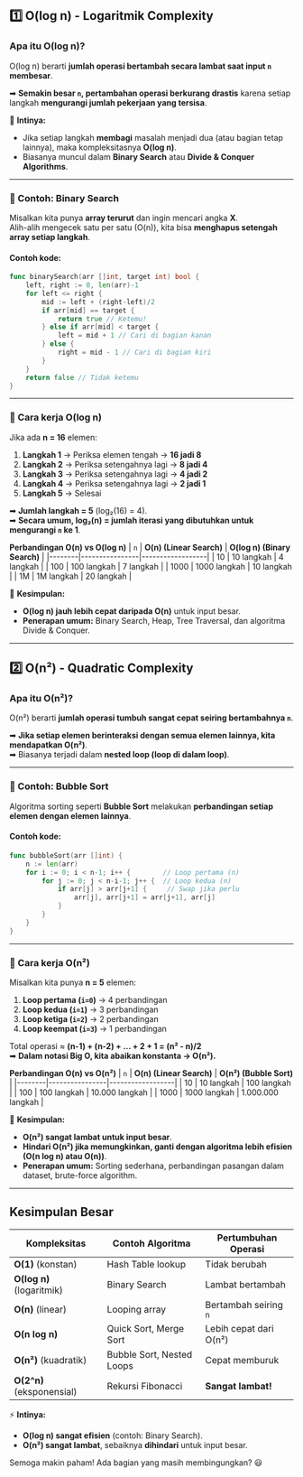 ## **1️⃣ O(log n) - Logaritmik Complexity**
### **Apa itu O(log n)?**
O(log n) berarti **jumlah operasi bertambah secara lambat saat input `n` membesar**.  

➡ **Semakin besar `n`, pertambahan operasi berkurang drastis** karena setiap langkah **mengurangi jumlah pekerjaan yang tersisa**.

📌 **Intinya:**  
- Jika setiap langkah **membagi** masalah menjadi dua (atau bagian tetap lainnya), maka kompleksitasnya **O(log n)**.
- Biasanya muncul dalam **Binary Search** atau **Divide & Conquer Algorithms**.

---

### **🔹 Contoh: Binary Search**
Misalkan kita punya **array terurut** dan ingin mencari angka **X**.  
Alih-alih mengecek satu per satu (O(n)), kita bisa **menghapus setengah array setiap langkah**.

#### **Contoh kode:**
```go
func binarySearch(arr []int, target int) bool {
    left, right := 0, len(arr)-1
    for left <= right {
        mid := left + (right-left)/2
        if arr[mid] == target {
            return true // Ketemu!
        } else if arr[mid] < target {
            left = mid + 1 // Cari di bagian kanan
        } else {
            right = mid - 1 // Cari di bagian kiri
        }
    }
    return false // Tidak ketemu
}
```

---

### **🔹 Cara kerja O(log n)**
Jika ada **n = 16** elemen:  
1. **Langkah 1** → Periksa elemen tengah → **16 jadi 8**  
2. **Langkah 2** → Periksa setengahnya lagi → **8 jadi 4**  
3. **Langkah 3** → Periksa setengahnya lagi → **4 jadi 2**  
4. **Langkah 4** → Periksa setengahnya lagi → **2 jadi 1**  
5. **Langkah 5** → Selesai  

➡ **Jumlah langkah = 5** (log₂(16) = 4).  
➡ **Secara umum, log₂(n) = jumlah iterasi yang dibutuhkan untuk mengurangi `n` ke 1**.  

**Perbandingan O(n) vs O(log n)**
| `n`    | **O(n) (Linear Search)** | **O(log n) (Binary Search)** |
|--------|----------------|------------------|
| 10     | 10 langkah    | 4 langkah        |
| 100    | 100 langkah   | 7 langkah        |
| 1000   | 1000 langkah  | 10 langkah       |
| 1M     | 1M langkah    | 20 langkah       |

📌 **Kesimpulan:**  
- **O(log n) jauh lebih cepat daripada O(n)** untuk input besar.  
- **Penerapan umum:** Binary Search, Heap, Tree Traversal, dan algoritma Divide & Conquer.  

---

## **2️⃣ O(n²) - Quadratic Complexity**
### **Apa itu O(n²)?**
O(n²) berarti **jumlah operasi tumbuh sangat cepat seiring bertambahnya `n`**.  

➡ **Jika setiap elemen berinteraksi dengan semua elemen lainnya, kita mendapatkan O(n²)**.  
➡ Biasanya terjadi dalam **nested loop (loop di dalam loop)**.

---

### **🔹 Contoh: Bubble Sort**
Algoritma sorting seperti **Bubble Sort** melakukan **perbandingan setiap elemen dengan elemen lainnya**.

#### **Contoh kode:**
```go
func bubbleSort(arr []int) {
    n := len(arr)
    for i := 0; i < n-1; i++ {        // Loop pertama (n)
        for j := 0; j < n-i-1; j++ {  // Loop kedua (n)
            if arr[j] > arr[j+1] {     // Swap jika perlu
                arr[j], arr[j+1] = arr[j+1], arr[j]
            }
        }
    }
}
```

---

### **🔹 Cara kerja O(n²)**
Misalkan kita punya **n = 5** elemen:  
1. **Loop pertama (`i=0`)** → 4 perbandingan  
2. **Loop kedua (`i=1`)** → 3 perbandingan  
3. **Loop ketiga (`i=2`)** → 2 perbandingan  
4. **Loop keempat (`i=3`)** → 1 perbandingan  

Total operasi ≈ **(n-1) + (n-2) + ... + 2 + 1 = (n² - n)/2**  
➡ **Dalam notasi Big O, kita abaikan konstanta → O(n²).**  

**Perbandingan O(n) vs O(n²)**
| `n`    | **O(n) (Linear Search)** | **O(n²) (Bubble Sort)** |
|--------|----------------|------------------|
| 10     | 10 langkah    | 100 langkah     |
| 100    | 100 langkah   | 10.000 langkah  |
| 1000   | 1000 langkah  | 1.000.000 langkah |

📌 **Kesimpulan:**  
- **O(n²) sangat lambat untuk input besar**.  
- **Hindari O(n²) jika memungkinkan, ganti dengan algoritma lebih efisien (O(n log n) atau O(n))**.  
- **Penerapan umum:** Sorting sederhana, perbandingan pasangan dalam dataset, brute-force algorithm.  

---

## **Kesimpulan Besar**
| Kompleksitas | Contoh Algoritma | Pertumbuhan Operasi |
|-------------|----------------|----------------|
| **O(1)** (konstan) | Hash Table lookup | Tidak berubah |
| **O(log n)** (logaritmik) | Binary Search | Lambat bertambah |
| **O(n)** (linear) | Looping array | Bertambah seiring `n` |
| **O(n log n)** | Quick Sort, Merge Sort | Lebih cepat dari O(n²) |
| **O(n²)** (kuadratik) | Bubble Sort, Nested Loops | Cepat memburuk |
| **O(2^n)** (eksponensial) | Rekursi Fibonacci | **Sangat lambat!** |

⚡ **Intinya:**
- **O(log n) sangat efisien** (contoh: Binary Search).  
- **O(n²) sangat lambat**, sebaiknya **dihindari** untuk input besar.  

Semoga makin paham! Ada bagian yang masih membingungkan? 😃
